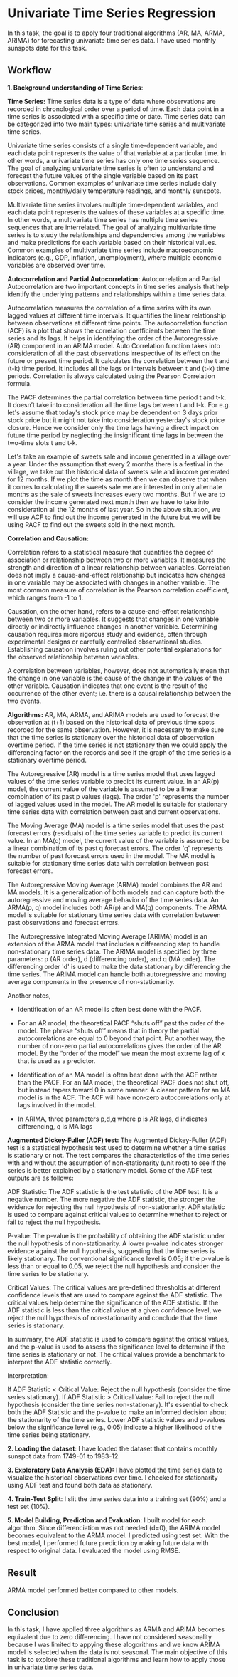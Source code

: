 # Univariate Time Series Regression

In this task, the goal is to apply four traditional algorithms (AR, MA, ARMA, ARIMA) for forecasting univariate time series data. I have used monthly sunspots data for this task.

## Workflow

**1. Background understanding of Time Series**:

**Time Series:** Time series data is a type of data where observations are recorded in chronological order over a period of time. Each data point in a time series is associated with a specific time or date. Time series data can be categorized into two main types: univariate time series and multivariate time series.

Univariate time series consists of a single time-dependent variable, and each data point represents the value of that variable at a particular time. In other words, a univariate time series has only one time series sequence. The goal of analyzing univariate time series is often to understand and forecast the future values of the single variable based on its past observations. Common examples of univariate time series include daily stock prices, monthly/daily temperature readings, and monthly sunspots.

Multivariate time series involves multiple time-dependent variables, and each data point represents the values of these variables at a specific time. In other words, a multivariate time series has multiple time series sequences that are interrelated. The goal of analyzing multivariate time series is to study the relationships and dependencies among the variables and make predictions for each variable based on their historical values. Common examples of multivariate time series include macroeconomic indicators (e.g., GDP, inflation, unemployment), where multiple economic variables are observed over time.

**Autocorrelation and Partial Autocorrelation:** Autocorrelation and Partial Autocorrelation are two important concepts in time series analysis that help identify the underlying patterns and relationships within a time series data.

Autocorrelation measures the correlation of a time series with its own lagged values at different time intervals. It quantifies the linear relationship between observations at different time points. The autocorrelation function (ACF) is a plot that shows the correlation coefficients between the time series and its lags. It helps in identifying the order of the Autoregressive (AR) component in an ARIMA model. Auto Correlation function takes into consideration of all the past observations irrespective of its effect on the future or present time period. It calculates the correlation between the t and (t-k) time period. It includes all the lags or intervals between t and (t-k) time periods. Correlation is always calculated using the Pearson Correlation formula.

The PACF determines the partial correlation between time period t and t-k. It doesn’t take into consideration all the time lags between t and t-k. For e.g. let's assume that today's stock price may be dependent on 3 days prior stock price but it might not take into consideration yesterday's stock price closure. Hence we consider only the time lags having a direct impact on future time period by neglecting the insignificant time lags in between the two-time slots t and t-k.

Let's take an example of sweets sale and income generated in a village over a year. Under the assumption that every 2 months there is a festival in the village, we take out the historical data of sweets sale and income generated for 12 months. If we plot the time as month then we can observe that when it comes to calculating the sweets sale we are interested in only alternate months as the sale of sweets increases every two months. But if we are to consider the income generated next month then we have to take into consideration all the 12 months of last year. So in the above situation, we will use ACF to find out the income generated in the future but we will be using PACF to find out the sweets sold in the next month.

**Correlation and Causation:**

Correlation refers to a statistical measure that quantifies the degree of association or relationship between two or more variables. It measures the strength and direction of a linear relationship between variables. Correlation does not imply a cause-and-effect relationship but indicates how changes in one variable may be associated with changes in another variable. The most common measure of correlation is the Pearson correlation coefficient, which ranges from -1 to 1.

Causation, on the other hand, refers to a cause-and-effect relationship between two or more variables. It suggests that changes in one variable directly or indirectly influence changes in another variable. Determining causation requires more rigorous study and evidence, often through experimental designs or carefully controlled observational studies. Establishing causation involves ruling out other potential explanations for the observed relationship between variables.

A correlation between variables, however, does not automatically mean that the change in one variable is the cause of the change in the values of the other variable. Causation indicates that one event is the result of the occurrence of the other event; i.e. there is a causal relationship between the two events.

**Algorithms:** AR, MA, ARMA, and ARIMA models are used to forecast the observation at (t+1) based on the historical data of previous time spots recorded for the same observation. However, it is necessary to make sure that the time series is stationary over the historical data of observation overtime period. If the time series is not stationary then we could apply the differencing factor on the records and see if the graph of the time series is a stationary overtime period.

The Autoregressive (AR) model is a time series model that uses lagged values of the time series variable to predict its current value. In an AR(p) model, the current value of the variable is assumed to be a linear combination of its past p values (lags). The order 'p' represents the number of lagged values used in the model. The AR model is suitable for stationary time series data with correlation between past and current observations.

The Moving Average (MA) model is a time series model that uses the past forecast errors (residuals) of the time series variable to predict its current value. In an MA(q) model, the current value of the variable is assumed to be a linear combination of its past q forecast errors. The order 'q' represents the number of past forecast errors used in the model. The MA model is suitable for stationary time series data with correlation between past forecast errors.

The Autoregressive Moving Average (ARMA) model combines the AR and MA models. It is a generalization of both models and can capture both the autoregressive and moving average behavior of the time series data. An ARMA(p, q) model includes both AR(p) and MA(q) components. The ARMA model is suitable for stationary time series data with correlation between past observations and forecast errors.

The Autoregressive Integrated Moving Average (ARIMA) model is an extension of the ARMA model that includes a differencing step to handle non-stationary time series data. The ARIMA model is specified by three parameters: p (AR order), d (differencing order), and q (MA order). The differencing order 'd' is used to make the data stationary by differencing the time series. The ARIMA model can handle both autoregressive and moving average components in the presence of non-stationarity.

Another notes,

- Identification of an AR model is often best done with the PACF.

- For an AR model, the theoretical PACF “shuts off” past the order of the model. The phrase “shuts off” means that in theory the partial autocorrelations are equal to 0 beyond that point. Put another way, the number of non-zero partial autocorrelations gives the order of the AR model. By the “order of the model” we mean the most extreme lag of x that is used as a predictor.

- Identification of an MA model is often best done with the ACF rather than the PACF. For an MA model, the theoretical PACF does not shut off, but instead tapers toward 0 in some manner. A clearer pattern for an MA model is in the ACF. The ACF will have non-zero autocorrelations only at lags involved in the model.

- In ARIMA, three parameters p,d,q where p is AR lags, d indicates differencing, q is MA lags

**Augmented Dickey-Fuller (ADF) test:** The Augmented Dickey-Fuller (ADF) test is a statistical hypothesis test used to determine whether a time series is stationary or not. The test compares the characteristics of the time series with and without the assumption of non-stationarity (unit root) to see if the series is better explained by a stationary model. Some of the ADF test outputs are as follows:

ADF Statistic:
The ADF statistic is the test statistic of the ADF test. It is a negative number. The more negative the ADF statistic, the stronger the evidence for rejecting the null hypothesis of non-stationarity. ADF statistic is used to compare against critical values to determine whether to reject or fail to reject the null hypothesis.

P-value:
The p-value is the probability of obtaining the ADF statistic under the null hypothesis of non-stationarity. A lower p-value indicates stronger evidence against the null hypothesis, suggesting that the time series is likely stationary. The conventional significance level is 0.05; if the p-value is less than or equal to 0.05, we reject the null hypothesis and consider the time series to be stationary.

Critical Values:
The critical values are pre-defined thresholds at different confidence levels that are used to compare against the ADF statistic. The critical values help determine the significance of the ADF statistic. If the ADF statistic is less than the critical value at a given confidence level, we reject the null hypothesis of non-stationarity and conclude that the time series is stationary.

In summary, the ADF statistic is used to compare against the critical values, and the p-value is used to assess the significance level to determine if the time series is stationary or not. The critical values provide a benchmark to interpret the ADF statistic correctly.

Interpretation:

If ADF Statistic < Critical Value: Reject the null hypothesis (consider the time series stationary).
If ADF Statistic > Critical Value: Fail to reject the null hypothesis (consider the time series non-stationary).
It's essential to check both the ADF Statistic and the p-value to make an informed decision about the stationarity of the time series. Lower ADF statistic values and p-values below the significance level (e.g., 0.05) indicate a higher likelihood of the time series being stationary.

**2. Loading the dataset**: I have loaded the dataset that contains monthly sunspot data from 1749-01 to 1983-12.

**3. Exploratory Data Analysis (EDA):** I have plotted the time series data to visualize the historical observations over time. I checked for stationarity using ADF test and found both data as stationary.

**4. Train-Test Split**: I slit the time series data into a training set (90%) and a test set (10%).

**5. Model Building, Prediction and Evaluation**: I built model for each algorithm. Since differenciation was not needed (d=0), the ARIMA model becomes equivalent to the ARMA model. I predicted using test set. With the best model, I performed future prediction by making future data with respect to original data. I evaluated the model using RMSE.

## Result

ARMA model performed better compared to other models.

## Conclusion

In this task, I have applied three algorithms as ARMA and ARIMA becomes equivalent due to zero differencing. I have not considered seasonality because I was limited to appying these alogorithms and we know ARIMA model is selected when the data is not seasonal. The main objective of this task is to explore these traditional algorithms and learn how to apply those in univariate time series data.
